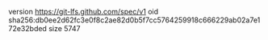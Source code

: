 version https://git-lfs.github.com/spec/v1
oid sha256:db0ee2d62fc3e0f8c2ae82d0b5f7cc5764259918c666229ab02a7e172e32bded
size 5747
